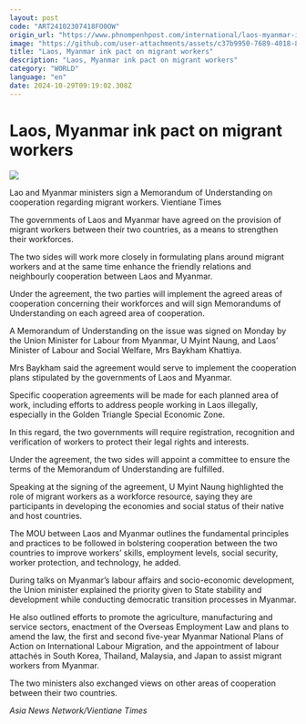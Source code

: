 ```yaml
---
layout: post
code: "ART24102307418FO0OW"
origin_url: "https://www.phnompenhpost.com/international/laos-myanmar-ink-pact-on-migrant-workers"
image: "https://github.com/user-attachments/assets/c37b9950-7689-4018-8dcf-d7e93dc9001c"
title: "Laos, Myanmar ink pact on migrant workers"
description: "​​Laos, Myanmar ink pact on migrant workers​"
category: "WORLD"
language: "en"
date: 2024-10-29T09:19:02.308Z
---
```


# Laos, Myanmar ink pact on migrant workers

![](https://github.com/user-attachments/assets/febd1683-5964-4efb-b13c-3f15441b8bf3)

Lao and Myanmar ministers sign a Memorandum of Understanding on cooperation regarding migrant workers. Vientiane Times

The governments of Laos and Myanmar have agreed on the provision of migrant workers between their two countries, as a means to strengthen their workforces.

The two sides will work more closely in formulating plans around migrant workers and at the same time enhance the friendly relations and neighbourly cooperation between Laos and Myanmar.

Under the agreement, the two parties will implement the agreed areas of cooperation concerning their workforces and will sign Memorandums of Understanding on each agreed area of cooperation.

A Memorandum of Understanding on the issue was signed on Monday by the Union Minister for Labour from Myanmar, U Myint Naung, and Laos’ Minister of Labour and Social Welfare, Mrs Baykham Khattiya.

Mrs Baykham said the agreement would serve to implement the cooperation plans stipulated by the governments of Laos and Myanmar.

Specific cooperation agreements will be made for each planned area of work, including efforts to address people working in Laos illegally, especially in the Golden Triangle Special Economic Zone.

In this regard, the two governments will require registration, recognition and verification of workers to protect their legal rights and interests.

Under the agreement, the two sides will appoint a committee to ensure the terms of the Memorandum of Understanding are fulfilled.

Speaking at the signing of the agreement, U Myint Naung highlighted the role of migrant workers as a workforce resource, saying they are participants in developing the economies and social status of their native and host countries.

The MOU between Laos and Myanmar outlines the fundamental principles and practices to be followed in bolstering cooperation between the two countries to improve workers’ skills, employment levels, social security, worker protection, and technology, he added.

During talks on Myanmar’s labour affairs and socio-economic development, the Union minister explained the priority given to State stability and development while conducting democratic transition processes in Myanmar.

He also outlined efforts to promote the agriculture, manufacturing and service sectors, enactment of the Overseas Employment Law and plans to amend the law, the first and second five-year Myanmar National Plans of Action on International Labour Migration, and the appointment of labour attachés in South Korea, Thailand, Malaysia, and Japan to assist migrant workers from Myanmar.

The two ministers also exchanged views on other areas of cooperation between their two countries.

_Asia News Network/Vientiane Times_